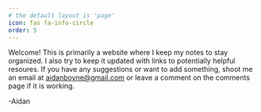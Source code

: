 ```yaml
---
# the default layout is 'page'
icon: fas fa-info-circle
order: 5
---
```


Welcome! This is primarily a website where I keep my notes to stay organized. I also try to keep it updated with links to potentially helpful resoures. 
If you have any suggestions or want to add something, shoot me an email at [aidanboyne@gmail.com](mailto:johndoe@fakeemail.com) or leave a comment on the comments page if it is working.

-Aidan
